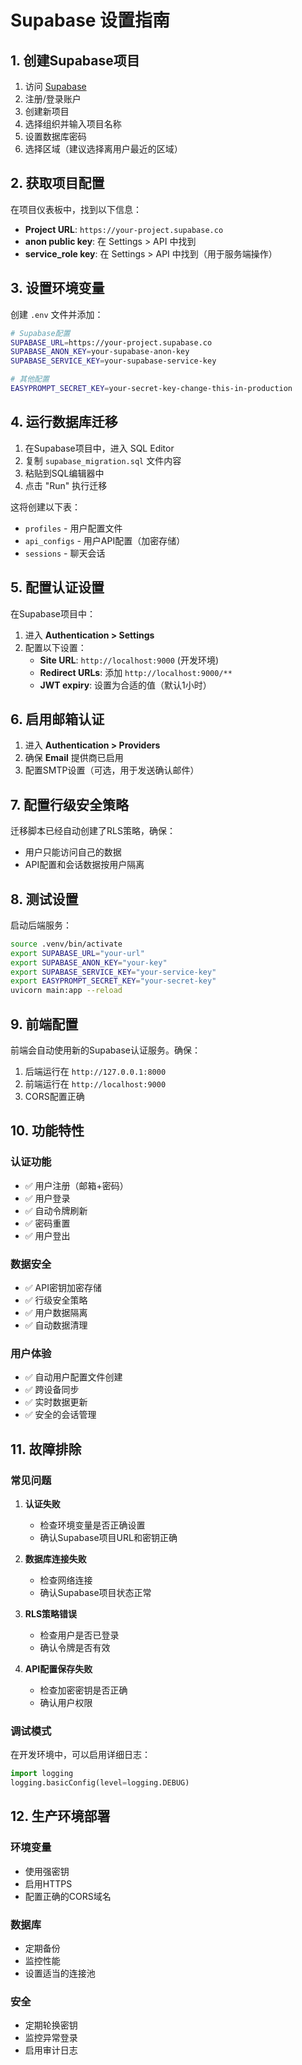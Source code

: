 # Supabase 设置指南

## 1. 创建Supabase项目

1. 访问 [Supabase](https://supabase.com)
2. 注册/登录账户
3. 创建新项目
4. 选择组织并输入项目名称
5. 设置数据库密码
6. 选择区域（建议选择离用户最近的区域）

## 2. 获取项目配置

在项目仪表板中，找到以下信息：

- **Project URL**: `https://your-project.supabase.co`
- **anon public key**: 在 Settings > API 中找到
- **service_role key**: 在 Settings > API 中找到（用于服务端操作）

## 3. 设置环境变量

创建 `.env` 文件并添加：

```bash
# Supabase配置
SUPABASE_URL=https://your-project.supabase.co
SUPABASE_ANON_KEY=your-supabase-anon-key
SUPABASE_SERVICE_KEY=your-supabase-service-key

# 其他配置
EASYPROMPT_SECRET_KEY=your-secret-key-change-this-in-production
```

## 4. 运行数据库迁移

1. 在Supabase项目中，进入 SQL Editor
2. 复制 `supabase_migration.sql` 文件内容
3. 粘贴到SQL编辑器中
4. 点击 "Run" 执行迁移

这将创建以下表：
- `profiles` - 用户配置文件
- `api_configs` - 用户API配置（加密存储）
- `sessions` - 聊天会话

## 5. 配置认证设置

在Supabase项目中：

1. 进入 **Authentication > Settings**
2. 配置以下设置：
   - **Site URL**: `http://localhost:9000` (开发环境)
   - **Redirect URLs**: 添加 `http://localhost:9000/**`
   - **JWT expiry**: 设置为合适的值（默认1小时）

## 6. 启用邮箱认证

1. 进入 **Authentication > Providers**
2. 确保 **Email** 提供商已启用
3. 配置SMTP设置（可选，用于发送确认邮件）

## 7. 配置行级安全策略

迁移脚本已经自动创建了RLS策略，确保：
- 用户只能访问自己的数据
- API配置和会话数据按用户隔离

## 8. 测试设置

启动后端服务：

```bash
source .venv/bin/activate
export SUPABASE_URL="your-url"
export SUPABASE_ANON_KEY="your-key"
export SUPABASE_SERVICE_KEY="your-service-key"
export EASYPROMPT_SECRET_KEY="your-secret-key"
uvicorn main:app --reload
```

## 9. 前端配置

前端会自动使用新的Supabase认证服务。确保：

1. 后端运行在 `http://127.0.0.1:8000`
2. 前端运行在 `http://localhost:9000`
3. CORS配置正确

## 10. 功能特性

### 认证功能
- ✅ 用户注册（邮箱+密码）
- ✅ 用户登录
- ✅ 自动令牌刷新
- ✅ 密码重置
- ✅ 用户登出

### 数据安全
- ✅ API密钥加密存储
- ✅ 行级安全策略
- ✅ 用户数据隔离
- ✅ 自动数据清理

### 用户体验
- ✅ 自动用户配置文件创建
- ✅ 跨设备同步
- ✅ 实时数据更新
- ✅ 安全的会话管理

## 11. 故障排除

### 常见问题

1. **认证失败**
   - 检查环境变量是否正确设置
   - 确认Supabase项目URL和密钥正确

2. **数据库连接失败**
   - 检查网络连接
   - 确认Supabase项目状态正常

3. **RLS策略错误**
   - 检查用户是否已登录
   - 确认令牌是否有效

4. **API配置保存失败**
   - 检查加密密钥是否正确
   - 确认用户权限

### 调试模式

在开发环境中，可以启用详细日志：

```python
import logging
logging.basicConfig(level=logging.DEBUG)
```

## 12. 生产环境部署

### 环境变量
- 使用强密钥
- 启用HTTPS
- 配置正确的CORS域名

### 数据库
- 定期备份
- 监控性能
- 设置适当的连接池

### 安全
- 定期轮换密钥
- 监控异常登录
- 启用审计日志
